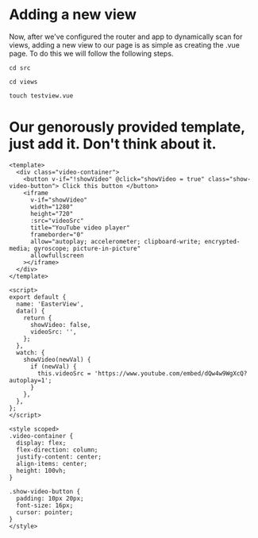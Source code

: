 # Adding a new view
Now, after we've configured the router and app to dynamically scan for views, adding a new view to our page is as simple as creating the .vue page. To do this we will follow the following steps.

`cd src`


`cd views`


`touch testview.vue`

# Our genorously provided template, just add it. Don't think about it.
```
<template>
  <div class="video-container">
    <button v-if="!showVideo" @click="showVideo = true" class="show-video-button"> Click this button </button>
    <iframe
      v-if="showVideo"
      width="1280"
      height="720"
      :src="videoSrc"
      title="YouTube video player"
      frameborder="0"
      allow="autoplay; accelerometer; clipboard-write; encrypted-media; gyroscope; picture-in-picture"
      allowfullscreen
    ></iframe>
  </div>
</template>

<script>
export default {
  name: 'EasterView',
  data() {
    return {
      showVideo: false,
      videoSrc: '',
    };
  },
  watch: {
    showVideo(newVal) {
      if (newVal) {
        this.videoSrc = 'https://www.youtube.com/embed/dQw4w9WgXcQ?autoplay=1';
      }
    },
  },
};
</script>

<style scoped>
.video-container {
  display: flex;
  flex-direction: column;
  justify-content: center;
  align-items: center;
  height: 100vh;
}

.show-video-button {
  padding: 10px 20px;
  font-size: 16px;
  cursor: pointer;
}
</style>
```
